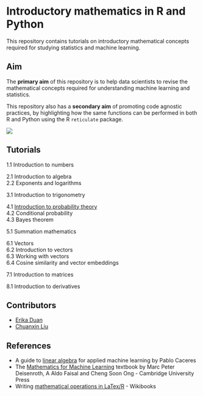 # Introductory mathematics in R and Python

This repository contains tutorials on introductory mathematical concepts required for studying statistics and machine learning.

## Aim

The **primary aim** of this repository is to help data scientists to revise the mathematical concepts required for understanding machine learning and statistics.

This repository also has a **secondary aim** of promoting code agnostic practices, by highlighting how the same functions can be performed in both R and Python using the R `reticulate` package.

![](https://github.com/erikaduan/Introductory-maths-in-R-and-Python/blob/master/figures/repo_logo.jpg)

## Tutorials

1.1 Introduction to numbers  

2.1 Introduction to algebra  
2.2 Exponents and logarithms  

3.1 Introduction to trigonometry  

4.1 [Introduction to probability theory](https://github.com/erikaduan/maths_in_r_and_python/blob/master/tutorials/probability-introduction_to_probability.md)  
4.2 Conditional probability  
4.3 Bayes theorem  

5.1 Summation mathematics  

6.1 Vectors  
6.2 Introduction to vectors  
6.3 Working with vectors  
6.4 Cosine similarity and vector embeddings  

7.1 Introduction to matrices  

8.1 Introduction to derivatives  

## Contributors

+ [Erika Duan](https://github.com/erikaduan/)
+ [Chuanxin Liu](https://github.com/codetrainee)

## References

+ A guide to [linear algebra](https://pabloinsente.github.io/intro-linear-algebra) for applied machine learning by Pablo Caceres
+ The [Mathematics for Machine Learning](https://mml-book.github.io/book/mml-book.pdf) textbook by Marc Peter Deisenroth, A Aldo Faisal and Cheng Soon Ong - Cambridge University Press
+ Writing [mathematical operations in LaTex/R](https://en.wikibooks.org/wiki/LaTeX/Mathematics#Fractions_and_Binomials) - Wikibooks
